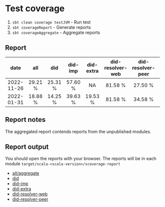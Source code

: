 # Test coverage

1. `sbt clean coverage testJVM` - Run test
2. `sbt coverageReport` - Generate reports
3. `sbt coverageAggregate` - Aggregate reports

## Report 

|   date   |  all  |  did  |did-imp|did-extra|did-resolver-web|did-resolver-peer|multiformats|
|:--------:|:-----:|:-----:|:-----:|:-------:|:--------------:|:---------------:|:----------:|
|2022-11-26|29.21 %|25.31 %|57.60 %|    NA   |     81.58 %    |     27.50 %     |     NA
|2022-01-31|18.88 %|14.25 %|39.63 %| 19.53 % |     81.58 %    |     34.58 %     |   85.77 %


## Report notes

The aggregated report contends reports from the unpublished modules.

## Report output

You should open the reports with your browser. The reports will be in each module `target/scala-<scala-version>/scoverage-report`
- [all/aggregate](file:///home/fabio/workspace/ScalaDID/target/scala-3.2.2/scoverage-report/index.html)
- [did](file:///home/fabio/workspace/ScalaDID/did/jvm/target/scala-3.2.2/scoverage-report/index.html)
- [did-imp](file:///home/fabio/workspace/ScalaDID/did-imp/jvm/target/scala-3.2.2/scoverage-report/index.html)
- [did-extra](file:///home/fabio/workspace/ScalaDID/did-extra/jvm/target/scala-3.2.2/scoverage-report/index.html)
- [did-resolver-web](file:///home/fabio/workspace/ScalaDID/did-resolver-web/jvm/target/scala-3.2.2/scoverage-report/index.html)
- [did-resolver-peer](file:///home/fabio/workspace/ScalaDID/did-resolver-peer/jvm/target/scala-3.2.2/scoverage-report/index.html)